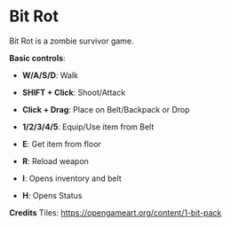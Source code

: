 # Bit Rot
Bit Rot is a zombie survivor game.

**Basic controls**:
- **W/A/S/D**: Walk
- **SHIFT + Click**: Shoot/Attack
- **Click + Drag**: Place on Belt/Backpack or Drop
- **1/2/3/4/5**: Equip/Use item from Belt

- **E**: Get item from floor
- **R**: Reload weapon

- **I**: Opens inventory and belt
- **H**: Opens Status

**Credits**
Tiles: https://opengameart.org/content/1-bit-pack